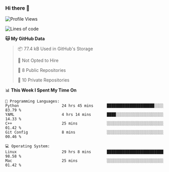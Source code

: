 ### Hi there 👋

<!--
**huayuan4396/huayuan4396** is a ✨ _special_ ✨ repository because its `README.md` (this file) appears on your GitHub profile.

Here are some ideas to get you started:

- 🔭 I’m currently working on ...
- 🌱 I’m currently learning ...
- 👯 I’m looking to collaborate on ...
- 🤔 I’m looking for help with ...
- 💬 Ask me about ...
- 📫 How to reach me: ...
- 😄 Pronouns: ...
- ⚡ Fun fact: ...
-->

<!--START_SECTION:waka-->
![Profile Views](http://img.shields.io/badge/Profile%20Views-1-blue)

![Lines of code](https://img.shields.io/badge/From%20Hello%20World%20I%27ve%20Written-5.7%20thousand%20lines%20of%20code-blue)

**🐱 My GitHub Data** 

> 📦 77.4 kB Used in GitHub's Storage 
 > 
> 🚫 Not Opted to Hire
 > 
> 📜 8 Public Repositories 
 > 
> 🔑 10 Private Repositories 
 > 
📊 **This Week I Spent My Time On** 

```text
💬 Programming Languages: 
Python                   24 hrs 45 mins      █████████████████████░░░░   83.79 % 
YAML                     4 hrs 14 mins       ████░░░░░░░░░░░░░░░░░░░░░   14.33 % 
C++                      25 mins             ░░░░░░░░░░░░░░░░░░░░░░░░░   01.42 % 
Git Config               8 mins              ░░░░░░░░░░░░░░░░░░░░░░░░░   00.46 % 

💻 Operating System: 
Linux                    29 hrs 8 mins       █████████████████████████   98.58 % 
Mac                      25 mins             ░░░░░░░░░░░░░░░░░░░░░░░░░   01.42 % 
```


<!--END_SECTION:waka-->
